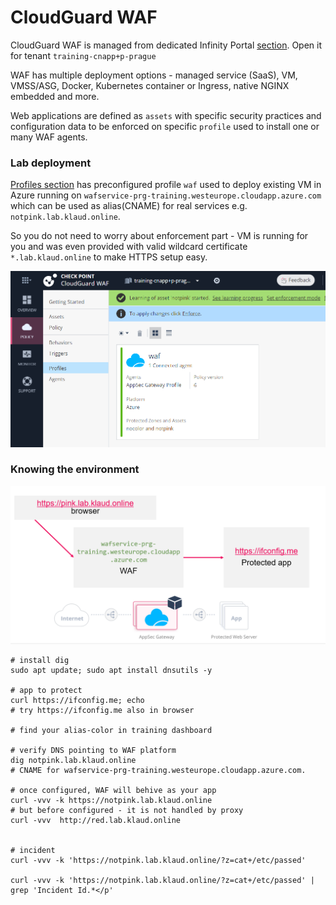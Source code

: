 # CloudGuard WAF

CloudGuard WAF is managed from dedicated Infinity Portal [section](https://portal.checkpoint.com/dashboard/appsec/cloudguardwaf#/waf-policy/getting-started). Open it for tenant `training-cnapp+p-prague`

WAF has multiple deployment options - managed service (SaaS), VM, VMSS/ASG, Docker, Kubernetes container or Ingress, native NGINX embedded and more.

Web applications are defined as `assets` with specific security practices and configuration data to be enforced on specific `profile` used to install one or many WAF agents.

### Lab deployment

[Profiles section](https://portal.checkpoint.com/dashboard/appsec/cloudguardwaf#/waf-policy/profiles/) has preconfigured profile `waf` used to deploy existing VM in Azure running on `wafservice-prg-training.westeurope.cloudapp.azure.com` which can be used as alias(CNAME) for real services e.g. `notpink.lab.klaud.online`.

So you do not need to worry about enforcement part - VM is running for you and was even provided with valid wildcard certificate `*.lab.klaud.online` to make HTTPS setup easy.

![alt text](./img/agent-profile.png)

### Knowing the environment

![alt text](image.png)
```shell
# install dig
sudo apt update; sudo apt install dnsutils -y

# app to protect
curl https://ifconfig.me; echo
# try https://ifconfig.me also in browser

# find your alias-color in training dashboard

# verify DNS pointing to WAF platform
dig notpink.lab.klaud.online
# CNAME for wafservice-prg-training.westeurope.cloudapp.azure.com.

# once configured, WAF will behive as your app
curl -vvv -k https://notpink.lab.klaud.online
# but before configured - it is not handled by proxy
curl -vvv  http://red.lab.klaud.online


# incident
curl -vvv -k 'https://notpink.lab.klaud.online/?z=cat+/etc/passed' 

curl -vvv -k 'https://notpink.lab.klaud.online/?z=cat+/etc/passed' | grep 'Incident Id.*</p'
```